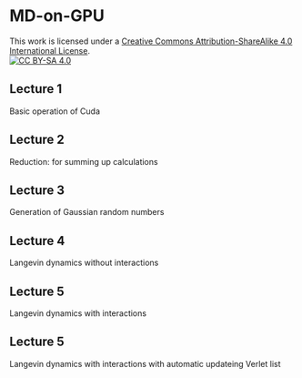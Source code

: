 # MD-on-GPU <br>
This work is licensed under a
[Creative Commons Attribution-ShareAlike 4.0 International License][cc-by-sa].<br>
[![CC BY-SA 4.0][cc-by-sa-image]][cc-by-sa]

[cc-by-sa]: http://creativecommons.org/licenses/by-sa/4.0/
[cc-by-sa-image]: https://licensebuttons.net/l/by-sa/4.0/88x31.png
[cc-by-sa-shield]: https://img.shields.io/badge/License-CC%20BY--SA%204.0-lightgrey.svg

## Lecture 1 <br>
Basic operation of Cuda 
## Lecture 2 <br>
Reduction: for summing up calculations

## Lecture 3 <br>
Generation of Gaussian random numbers

## Lecture 4 <br>
Langevin dynamics without interactions

## Lecture 5 <br>
Langevin dynamics with interactions


## Lecture 5 <br>
Langevin dynamics with interactions with automatic updateing Verlet list 
